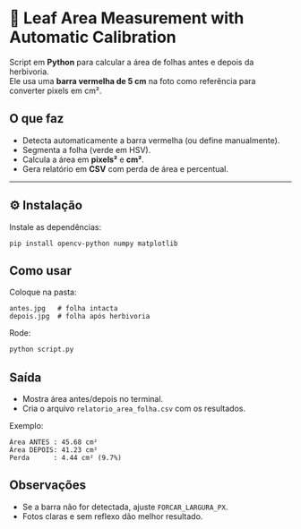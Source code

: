 
# 🌿 Leaf Area Measurement with Automatic Calibration

Script em **Python** para calcular a área de folhas antes e depois da herbivoria.  
Ele usa uma **barra vermelha de 5 cm** na foto como referência para converter pixels em cm².

##  O que faz
- Detecta automaticamente a barra vermelha (ou define manualmente).
- Segmenta a folha (verde em HSV).
- Calcula a área em **pixels²** e **cm²**.
- Gera relatório em **CSV** com perda de área e percentual.

---

## ⚙ Instalação
Instale as dependências:
```
pip install opencv-python numpy matplotlib
````


##  Como usar

Coloque na pasta:

```
antes.jpg   # folha intacta
depois.jpg  # folha após herbivoria
```

Rode:

```bash
python script.py
```

## Saída

* Mostra área antes/depois no terminal.
* Cria o arquivo `relatorio_area_folha.csv` com os resultados.

Exemplo:

```
Área ANTES : 45.68 cm²
Área DEPOIS: 41.23 cm²
Perda      : 4.44 cm² (9.7%)
```



## Observações

* Se a barra não for detectada, ajuste `FORCAR_LARGURA_PX`.
* Fotos claras e sem reflexo dão melhor resultado.

